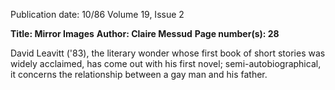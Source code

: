 Publication date: 10/86
Volume 19, Issue 2

**Title: Mirror Images**
**Author: Claire Messud**
**Page number(s): 28**

David Leavitt ('83), the literary wonder whose first book of short stories was 
widely acclaimed, has come out with his first novel; semi-autobiographical, it 
concerns the relationship between a gay man and his father.